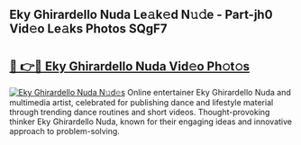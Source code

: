 ## Eky Ghirardello Nuda Le𝚊k𝚎d N𝚞𝚍e - Part-jh0 Vid𝚎o Le𝚊ks Photos SQgF7

# <h2><a href="http://fbdi8bx.evod.top/?m=Eky+Ghirardello+Nuda">🔗 👉🔴 Eky Ghirardello Nuda Vid𝚎o Ph𝚘t𝚘s</a></h2>

[![Eky Ghirardello Nuda N𝚞d𝚎s](https://i.imgur.com/8V9OHl7.gif)](http://fbdi8bx.evod.top/?m=Eky+Ghirardello+Nuda)
Online entertainer Eky Ghirardello Nuda and multimedia artist, celebrated for publishing dance and lifestyle material through trending dance routines and short videos. Thought-provoking thinker Eky Ghirardello Nuda, known for their engaging ideas and innovative approach to problem-solving. 
